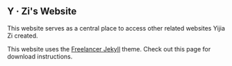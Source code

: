 ## Y &middot; Zi's Website
This website serves as a central place to access other related websites Yijia Zi created.

This website uses the [Freelancer Jekyll](https://github.com/bodedeneal/bodedeneal.github.io/tree/master) theme. Check out this page for download instructions.


